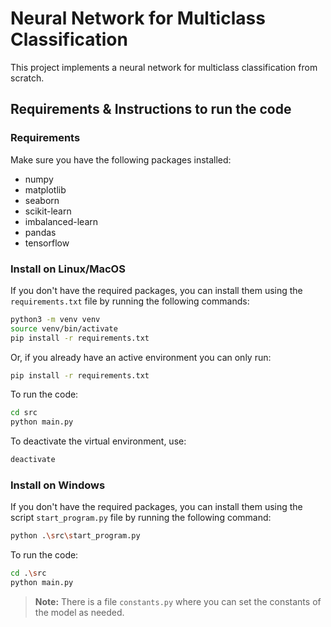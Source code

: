 # Neural Network for Multiclass Classification 
This project implements a neural network for multiclass classification from scratch.

## Requirements & Instructions to run the code
### Requirements
Make sure you have the following packages installed:
- numpy
- matplotlib
- seaborn
- scikit-learn
- imbalanced-learn
- pandas
- tensorflow

### Install on Linux/MacOS
If you don't have the required packages, you can install them using the `requirements.txt` file by running the following commands:

```sh
python3 -m venv venv
source venv/bin/activate
pip install -r requirements.txt
```
Or, if you already have an active environment you can only run:
```sh
pip install -r requirements.txt
```

To run the code:
```sh
cd src
python main.py
```

To deactivate the virtual environment, use:
```sh
deactivate
```

### Install on Windows 
If you don't have the required packages, you can install them using the script `start_program.py` file by running the following command:
```sh
python .\src\start_program.py
```

To run the code:
```sh
cd .\src
python main.py
```

> **Note:** There is a file `constants.py` where you can set the constants of the model as needed.
